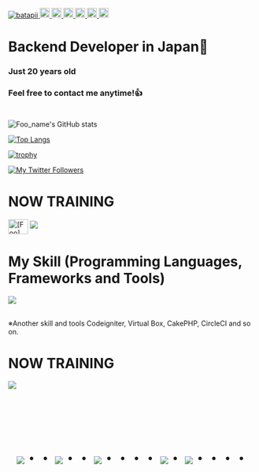 
<p align="left">
  <a href="https://github.com/batapii/batapii/">
    <img src="https://komarev.com/ghpvc/?username=batapii" alt="batapii" />
  </a>
  <a href="http://twitter.com/batapii">
    <img height="20" src="https://img.shields.io/twitter/follow/batapii?label=Twitter&logo=twitter&style=flat" />
  </a>
  <a href="https://github.com/batapii">
    <img height="20" src="https://img.shields.io/github/followers/batapii?label=follow&logo=github&style=flat" />
  </a>
  <a href="https://www.reddit.com/user/batapii">
    <img height="20" src="https://img.shields.io/reddit/user-karma/combined/batapii?label=Reddit&logo=reddit&style=flat" />
  </a>
  <a href="https://stackoverflow.com/users/5720201/batapii">
    <img height="20" src="https://img.shields.io/stackexchange/stackoverflow/r/5720201?label=StackOverflow&logo=stack-overflow&style=flat" />
  </a>
  <a href="http://qiita.com/batapii">
    <img height="20" src="https://qiita-badge.apiapi.app/s/batapii/posts.svg" />
  </a>
  <//qiita.com/yutkat">
    <img height="20" src="https://qiita-badge.apiapi.app/s/batapii/contributions.svg" />
  </a>
</p>

# Backend Developer in Japan👋
### Just 20 years old 
### Feel free to contact me anytime!👍
#
![Foo_name's GitHub stats](https://github-readme-stats.vercel.app/api?username=Foo_name&show_icons=true&theme=vue-dark)

[![Top Langs](https://github-readme-stats.vercel.app/api/top-langs/?username=Foo_name&layout=compact&theme=vue-dark)](https://github.com/anuraghazra/github-readme-stats)

[![trophy](https://github-profile-trophy.vercel.app/?username=Foo_name&theme=discord)](https://github.com/ryo-ma/github-profile-trophy)

[![My Twitter Followers](https://badgen.net/twitter/follow/Masa36940064)](https://twitter.com/Masa36940064)


# NOW TRAINING

<p align="left">
<a href="https://twitter.com/[batapii]" target="blank"><img align="center" src="https://raw.githubusercontent.com/rahuldkjain/github-profile-readme-generator/master/src/images/icons/Social/twitter.svg" alt="[Foo]" height="30" width="40" /></a>
<a href="[batapi3939@gmail.com]"><img src="https://img.shields.io/badge/Gmail-d14836?style=flat-square&logo=Gmail&logoColor=white&link=[batapii3939@gmail.com]"/></a>
</p>



# My Skill (Programming Languages, Frameworks and Tools)

<img src="https://skillicons.dev/icons?i=html,css,js,typescript,firebase,react,vue,next,sqlite,mysql,github,vscode,docker,laravel,cakephp,discord,php,gutlab,jquery,aws,vite" /> <br /><br />

  ※Another skill and tools
  Codeigniter, Virtual Box, CakePHP, CircleCI and so on.
  
# NOW TRAINING

<img src="https://skillicons.dev/icons?i=react,next,typescript,mysql,laravel,docker,vscode,github" /> <br /><br />


<!-- --------------------------------- :) ---------------------------------- -->

<br><br><br>

<div align="center">
    <h1>
        <img src="https://user-images.githubusercontent.com/44926913/175852850-3fb6c715-1856-41ff-8c1f-94ce3b03b458.gif">・・
        <img src="https://user-images.githubusercontent.com/44926913/175853109-f8850656-6704-4a8a-bee6-9aca154d929b.gif">・・
        <img src="https://user-images.githubusercontent.com/44926913/175853154-5449d974-975e-44a6-ab84-a86031265e40.gif">・・・・
        <img src="https://user-images.githubusercontent.com/44926913/175853109-f8850656-6704-4a8a-bee6-9aca154d929b.gif">・
        <img src="https://user-images.githubusercontent.com/44926913/175853154-5449d974-975e-44a6-ab84-a86031265e40.gif">・・・・
    </h1>
  </div>
<br><br><br>












<!--
**batapii/batapii** is a ✨ _special_ ✨ repository because its `README.md` (this file) appears on your GitHub profile.

Here are some ideas to get you started:

- 🔭 I’m currently working on ...
- 🌱 I’m currently learning ...
- 👯 I’m looking to collaborate on ...
- 🤔 I’m looking for help with ...
- 💬 Ask me about ...
- 📫 How to reach me: ...
- 😄 Pronouns: ...
- ⚡ Fun fact: ...
-->
